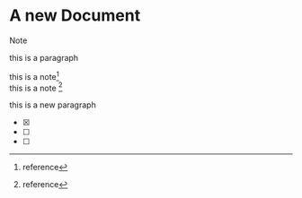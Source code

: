 # A new Document 
> [!Note]
> this is a paragraph

this is a note[^1]  
this is a note [^2]

this is a new paragraph


[^1]: reference
[^2]: reference

- [X]
- [ ]
- [ ]

